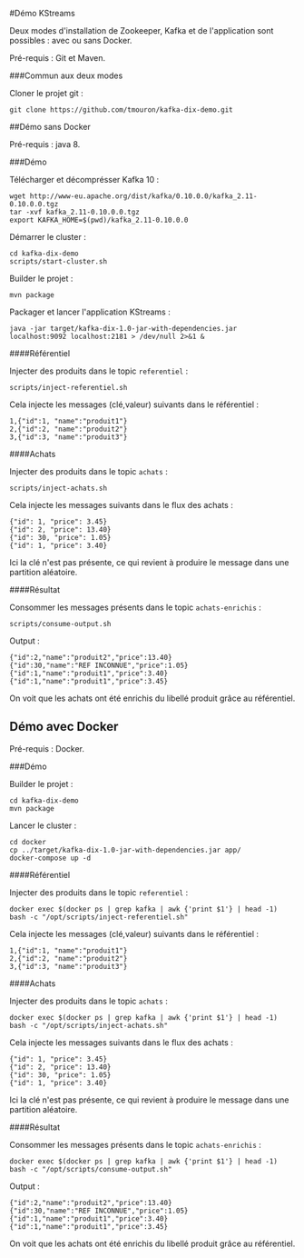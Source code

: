 #Démo KStreams

Deux modes d'installation de Zookeeper, Kafka et de l'application sont possibles : avec ou sans Docker.

Pré-requis : Git et Maven.
    
###Commun aux deux modes

Cloner le projet git :

    git clone https://github.com/tmouron/kafka-dix-demo.git


##Démo sans Docker

Pré-requis : java 8.

###Démo

Télécharger et décomprésser Kafka 10 :

    wget http://www-eu.apache.org/dist/kafka/0.10.0.0/kafka_2.11-0.10.0.0.tgz
    tar -xvf kafka_2.11-0.10.0.0.tgz
    export KAFKA_HOME=$(pwd)/kafka_2.11-0.10.0.0
    
Démarrer le cluster :

    cd kafka-dix-demo
    scripts/start-cluster.sh
    
    
Builder le projet :

    mvn package
    
Packager et lancer l'application KStreams :
    
    java -jar target/kafka-dix-1.0-jar-with-dependencies.jar localhost:9092 localhost:2181 > /dev/null 2>&1 &
    
    
####Référentiel

Injecter des produits dans le topic `referentiel` :

    scripts/inject-referentiel.sh
    
Cela injecte les messages (clé,valeur) suivants dans le référentiel :

    1,{"id":1, "name":"produit1"}
    2,{"id":2, "name":"produit2"}
    3,{"id":3, "name":"produit3"}

####Achats

Injecter des produits dans le topic `achats` :

    scripts/inject-achats.sh
    
Cela injecte les messages suivants dans le flux des achats :

    {"id": 1, "price": 3.45}
    {"id": 2, "price": 13.40}
    {"id": 30, "price": 1.05}
    {"id": 1, "price": 3.40}
    
Ici la clé n'est pas présente, ce qui revient à produire le message dans une partition aléatoire.
    
####Résultat

Consommer les messages présents dans le topic `achats-enrichis` :

    scripts/consume-output.sh
    
Output :

    {"id":2,"name":"produit2","price":13.40}
    {"id":30,"name":"REF INCONNUE","price":1.05}
    {"id":1,"name":"produit1","price":3.40}
    {"id":1,"name":"produit1","price":3.45}
    
On voit que les achats ont été enrichis du libellé produit grâce au référentiel.

## Démo avec Docker

Pré-requis : Docker.

###Démo

Builder le projet :

    cd kafka-dix-demo
    mvn package
    
Lancer le cluster :

    cd docker
    cp ../target/kafka-dix-1.0-jar-with-dependencies.jar app/
    docker-compose up -d

####Référentiel

Injecter des produits dans le topic `referentiel` :

    docker exec $(docker ps | grep kafka | awk {'print $1'} | head -1) bash -c "/opt/scripts/inject-referentiel.sh"
    
Cela injecte les messages (clé,valeur) suivants dans le référentiel :

    1,{"id":1, "name":"produit1"}
    2,{"id":2, "name":"produit2"}
    3,{"id":3, "name":"produit3"}
    
####Achats

Injecter des produits dans le topic `achats` :

    docker exec $(docker ps | grep kafka | awk {'print $1'} | head -1) bash -c "/opt/scripts/inject-achats.sh"
    
Cela injecte les messages suivants dans le flux des achats :

    {"id": 1, "price": 3.45}
    {"id": 2, "price": 13.40}
    {"id": 30, "price": 1.05}
    {"id": 1, "price": 3.40}
    
Ici la clé n'est pas présente, ce qui revient à produire le message dans une partition aléatoire.
    
####Résultat

Consommer les messages présents dans le topic `achats-enrichis` :

    docker exec $(docker ps | grep kafka | awk {'print $1'} | head -1) bash -c "/opt/scripts/consume-output.sh"
    
Output :

    {"id":2,"name":"produit2","price":13.40}
    {"id":30,"name":"REF INCONNUE","price":1.05}
    {"id":1,"name":"produit1","price":3.40}
    {"id":1,"name":"produit1","price":3.45}
    
On voit que les achats ont été enrichis du libellé produit grâce au référentiel.
